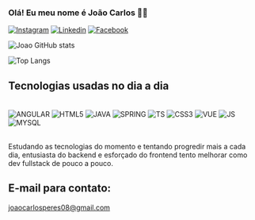 
### Olá! Eu meu nome é João Carlos 👋🏻


[![Instagram](https://img.shields.io/badge/Instagram-E4405F?style=for-the-badge&logo=instagram&logoColor=white)]()
[![Linkedin](https://img.shields.io/badge/LinkedIn-0077B5?style=for-the-badge&logo=linkedin&logoColor=white)]()
[![Facebook](https://img.shields.io/badge/Facebook-1877F2?style=for-the-badge&logo=facebook&logoColor=white)]()

![Joao GitHub stats](https://github-readme-stats.vercel.app/api?username=J0AO0&show_icons=true&theme=tokyonight)

![Top Langs](https://github-readme-stats.vercel.app/api/top-langs/?username=J0AO0&layout=compact&theme=tokyonight)

## Tecnologias usadas no dia a dia

<div style="display: inline_block"><br/>
  <img align="center" alt="ANGULAR" src="https://img.shields.io/badge/Angular-DD0031?style=for-the-badge&logo=angular&logoColor=white"/>
  <img align="center" alt="HTML5" src="https://img.shields.io/badge/HTML5-E34F26?style=for-the-badge&logo=html5&logoColor=white" />
  <img align="center" alt="JAVA" src="https://img.shields.io/badge/Java-ED8B00?style=for-the-badge&logo=openjdk&logoColor=white"/>
  <img align="center" alt="SPRING" src="https://img.shields.io/badge/Spring-6DB33F?style=for-the-badge&logo=spring&logoColor=white"/>
  <img align="center" alt="TS" src="https://img.shields.io/badge/TypeScript-007ACC?style=for-the-badge&logo=typescript&logoColor=white"/>
  <img align="center" alt="CSS3" src="https://img.shields.io/badge/CSS3-1572B6?style=for-the-badge&logo=css3&logoColor=white" />
  <img align="center" alt="VUE" src="https://img.shields.io/badge/Vue.js-35495E?style=for-the-badge&logo=vue.js&logoColor=4FC08D"/>
  <img align="center" alt="JS" src="https://img.shields.io/badge/JavaScript-323330?style=for-the-badge&logo=javascript&logoColor=F7DF1E"/>
  <img mt="5px" align="center" alt="MYSQL" src="https://img.shields.io/badge/MySQL-00000F?style=for-the-badge&logo=mysql&logoColor=white"/>

</div><br/>

Estudando as tecnologias do momento e tentando progredir mais a cada dia, entusiasta do backend e esforçado do frontend tento melhorar como dev fullstack de pouco a pouco.

## E-mail para contato:
joaocarlosperes08@gmail.com

